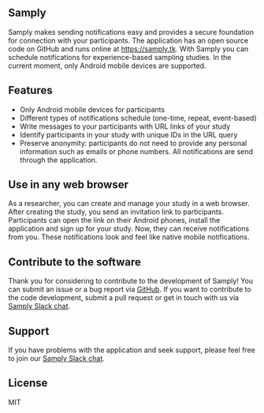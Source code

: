 ## Samply

Samply makes sending notifications easy and provides a secure foundation for connection with your participants. The application has an open source code on GitHub and runs online at <a target="_blank" href="https://samply.tk">https://samply.tk</a>. With Samply you can schedule notifications for experience-based sampling studies. In the current moment, only Android mobile devices are supported.

## Features

* Only Android mobile devices for participants
* Different types of notifications schedule (one-time, repeat, event-based)
* Write messages to your participants with URL links of your study
* Identify participants in your study with unique IDs in the URL query
* Preserve anonymity: participants do not need to provide any personal information such as emails or phone numbers. All notifications are send through the application.

## Use in any web browser

As a researcher, you can create and manage your study in a web browser. After creating the study, you send an invitation link to participants. Participants can open the link on their Android phones, install the application and sign up for your study. Now, they can receive notifications from you. These notifications look and feel like native mobile notifications.

## Contribute to the software

Thank you for considering to contribute to the development of Samply! You can submit an issue or a bug report via [GitHub](https://github.com/Yury-Shevchenko/samply/issues/new). If you want to contribute to the code development, submit a pull request or get in touch with us via [Samply Slack chat](https://join.slack.com/t/open-lab-online/shared_invite/enQtNDU3MzgzMzY4NDcxLTBjZTg1NmViYTEwYWI0NmE3MDZmM2QwMzNhZmRmNmZkMDRhMzhlNTZlZWU2OWU0MmU5YTBhMjU4MWFlYjcwYjA).

## Support

If you have problems with the application and seek support, please feel free to join our [Samply Slack chat](https://join.slack.com/t/open-lab-online/shared_invite/enQtNDU3MzgzMzY4NDcxLTBjZTg1NmViYTEwYWI0NmE3MDZmM2QwMzNhZmRmNmZkMDRhMzhlNTZlZWU2OWU0MmU5YTBhMjU4MWFlYjcwYjA).

## License

MIT
